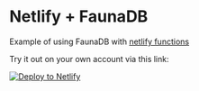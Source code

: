 # Netlify + FaunaDB

Example of using FaunaDB with [netlify functions](https://www.netlify.com/docs/functions/)

Try it out on your own account via this link:

<!-- Markdown snippet -->
[![Deploy to Netlify](https://www.netlify.com/img/deploy/button.svg)](https://app.netlify.com/start/deploy?repository=https://github.com/netlify/netlify-faunadb-example)
